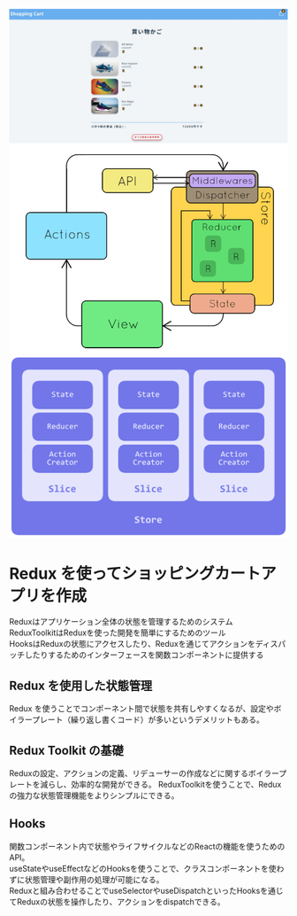![UI](public/UI.jpg)
![Reduxの仕組み](public/riadAin.gif)
![store&slice](public/slice.png)

# Redux を使ってショッピングカートアプリを作成

Reduxはアプリケーション全体の状態を管理するためのシステム  
ReduxToolkitはReduxを使った開発を簡単にするためのツール  
HooksはReduxの状態にアクセスしたり、Reduxを通じてアクションをディスパッチしたりするためのインターフェースを関数コンポーネントに提供する

## Redux を使用した状態管理

Redux を使うことでコンポーネント間で状態を共有しやすくなるが、設定やボイラープレート（繰り返し書くコード）が多いというデメリットもある。

## Redux Toolkit の基礎

Reduxの設定、アクションの定義、リデューサーの作成などに関するボイラープレートを減らし、効率的な開発ができる。
ReduxToolkitを使うことで、Reduxの強力な状態管理機能をよりシンプルにできる。

## Hooks

関数コンポーネント内で状態やライフサイクルなどのReactの機能を使うためのAPI。  
useStateやuseEffectなどのHooksを使うことで、クラスコンポーネントを使わずに状態管理や副作用の処理が可能になる。  
Reduxと組み合わせることでuseSelectorやuseDispatchといったHooksを通じてReduxの状態を操作したり、アクションをdispatchできる。
